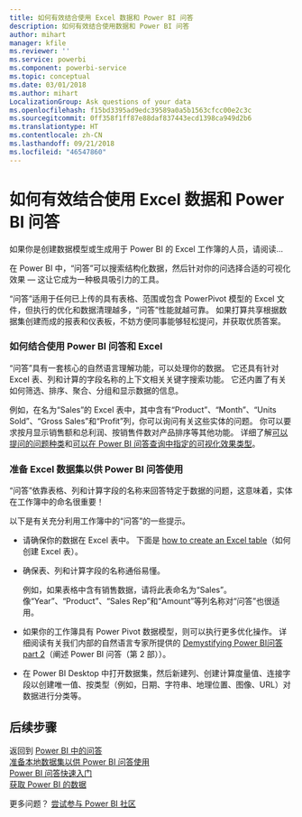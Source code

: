 ```yaml
---
title: 如何有效结合使用 Excel 数据和 Power BI 问答
description: 如何有效结合使用数据和 Power BI 问答
author: mihart
manager: kfile
ms.reviewer: ''
ms.service: powerbi
ms.component: powerbi-service
ms.topic: conceptual
ms.date: 03/01/2018
ms.author: mihart
LocalizationGroup: Ask questions of your data
ms.openlocfilehash: f15bd3395ad9edc39589a0a5b1563cfcc00e2c3c
ms.sourcegitcommit: 0ff358f1ff87e88daf837443ecd1398ca949d2b6
ms.translationtype: HT
ms.contentlocale: zh-CN
ms.lasthandoff: 09/21/2018
ms.locfileid: "46547860"
---
```

# <a name="how-to-make-your-excel-data-work-well-with-qa-in-power-bi"></a>如何有效结合使用 Excel 数据和 Power BI 问答
如果你是创建数据模型或生成用于 Power BI 的 Excel 工作簿的人员，请阅读...

在 Power BI 中，“问答”可以搜索结构化数据，然后针对你的问选择合适的可视化效果 — 这让它成为一种极具吸引力的工具。   

“问答”适用于任何已上传的具有表格、范围或包含 PowerPivot 模型的 Excel 文件，但执行的优化和数据清理越多，“问答”性能就越可靠。  如果打算共享根据数据集创建而成的报表和仪表板，不妨方便同事能够轻松提问，并获取优质答案。

### <a name="how-qa-works-with-excel"></a>如何结合使用 Power BI 问答和 Excel
“问答”具有一套核心的自然语言理解功能，可以处理你的数据。 它还具有针对 Excel 表、列和计算的字段名称的上下文相关关键字搜索功能。 它还内置了有关如何筛选、排序、聚合、分组和显示数据的信息。 

例如，在名为“Sales”的 Excel 表中，其中含有“Product”、“Month”、“Units Sold”、“Gross Sales”和“Profit”列，你可以询问有关这些实体的问题。  你可以要求按月显示销售额和总利润、按销售件数对产品排序等其他功能。 详细了解[可以提问的问题种类](consumer/end-user-q-and-a.md)和[可以在 Power BI 问答查询中指定的可视化效果类型](visuals/power-bi-visualization-types-for-reports-and-q-and-a.md)。

### <a name="prepare-an-excel-dataset-for-qa"></a>准备 Excel 数据集以供 Power BI 问答使用
“问答”依靠表格、列和计算字段的名称来回答特定于数据的问题，这意味着，实体在工作簿中的命名很重要！

以下是有关充分利用工作簿中的“问答”的一些提示。

* 请确保你的数据在 Excel 表中。 下面是 [how to create an Excel table](https://support.office.com/article/Create-an-Excel-table-in-a-worksheet-e81aa349-b006-4f8a-9806-5af9df0ac664?ui=en-US&rs=en-US&ad=US)（如何创建 Excel 表）。
* 确保表、列和计算字段的名称通俗易懂。
  
  例如，如果表格中含有销售数据，请将此表命名为“Sales”。 像“Year”、“Product”、“Sales Rep”和“Amount”等列名称对“问答”也很适用。

* 如果你的工作簿具有 Power Pivot 数据模型，则可以执行更多优化操作。 详细阅读有关我们内部的自然语言专家所提供的 [Demystifying Power BI问答part 2](http://blogs.msdn.com/b/powerbi/archive/2014/02/27/demystifying-power-bi-q-amp-a-part-2.aspx)（阐述 Power BI 问答（第 2 部））。

* 在 Power BI Desktop 中打开数据集，然后新建列、创建计算度量值、连接字段以创建唯一值、按类型（例如，日期、字符串、地理位置、图像、URL）对数据进行分类等。

## <a name="next-steps"></a>后续步骤
返回到 [Power BI 中的问答](consumer/end-user-q-and-a.md)  
[准备本地数据集以供 Power BI 问答使用](consumer/end-user-q-and-a-direct-query.md)   
[Power BI 问答快速入门](power-bi-visualization-introduction-to-q-and-a.md)  
[获取 Power BI 的数据](service-get-data.md)  

更多问题？ [尝试参与 Power BI 社区](http://community.powerbi.com/)

